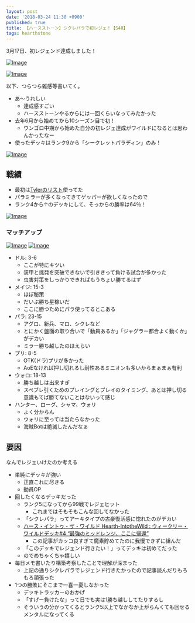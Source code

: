 ```yaml
---
layout: post
date: '2018-03-24 11:30 +0900'
published: true
title: 【ハースストーン】シクレパラで初レジェ！【S48】
tags: hearthstone
---
```

3月17日、初レジェンド達成しました！

[![Image](https://gyazo.com/01f0719bf40986e5fd5a80511a73da1e/thumb/1000)](https://gyazo.com/01f0719bf40986e5fd5a80511a73da1e)

[![Image](https://gyazo.com/38cd08c021d236de38eb965a81f559b3/thumb/1000)](https://gyazo.com/38cd08c021d236de38eb965a81f559b3)

以下、つらつら雑感等書いてく。

- あ～うれしい
  - 達成感すごい
  - ハースストーンやるからには一回くらいなってみたかった
- 去年6月から始めてから10シーズン目で初！
  - ウンゴロ中期から始めた自分の初レジェ達成がワイルドになるとは思わんかったなー
- 使ったデッキはランク9から「シークレットパラディン」のみ！

[![Image](https://gyazo.com/96bfeb69fe1cd8c3219277f455c234e3/raw)](https://gyazo.com/96bfeb69fe1cd8c3219277f455c234e3)

## 戦績

- 最初は[Tylerのリスト](https://www.hearthpwn.com/decks/1040645-top-6-legend-tylers-secret-paladin)使ってた
- パラミラーが多くなってきてゲッパーが欲しくなったので
- ランク4から↑のデッキにして、そっからの勝率は64％！

[![Image](https://gyazo.com/7fcb8f7ba9c68110f8b4e56cd1babb0d/thumb/1000)](https://gyazo.com/7fcb8f7ba9c68110f8b4e56cd1babb0d)

### マッチアップ

[![Image](https://gyazo.com/545d434418f176b8c23b101852a5dca8/thumb/1000)](https://gyazo.com/545d434418f176b8c23b101852a5dca8)
[![Image](https://gyazo.com/d931b1d710ebd3e359da7848ade6f467/thumb/1000)](https://gyazo.com/d931b1d710ebd3e359da7848ade6f467)

- ドル: 3-6
  - ここが特にキツい
  - 装甲と挑発を突破できないで引ききって負ける試合が多かった
  - 虫害対策をしっかりできればもうちょい勝てるはず
- メイジ: 15-3
  - ほぼ秘策
  - だいぶ勝ち星稼いだ
  - ここに勝つためにパラ使ってるとこある
- パラ: 23-15
  - アグロ、新兵、マロ、シクレなど
  - とにかく盤面の取り合いで「動員あるか」「ジャグラー都合よく動くか」がデカい
  - ミラー勝ち越したのはえらい
- プリ: 8-5
  - OTK(ドラ)プリが多かった
  - AoEなければ押し切れるし耐性あるミニオンも多いからまぁまぁ有利
- ウォロ: 18-13
  - 勝ち越しは出来すぎ
  - スペブレ引くためのプレイングとプレイのタイミング、あとは押し切る意識もてば勝てないことはないって感じ
- ハンター、ローグ、シャマ、ウォリ
  - よく分からん
  - ウォリに至っては当たらなかった
  - 海賊Botは絶滅したんだなぁ

## 要因

なんでレジェいけたのか考える

- 単純にデッキが強い
  - 正直これに尽きる
  - 動員OP
- 回したくなるデッキだった
  - ランク5になってから99戦でレジェヒット
    - これまではそもそもこんな回してなかった
  - 「シクレパラ」ってアーキタイプの古豪復活感に惚れたのがデカい
  - [ハース・イントゥ・ザ・ワイルド Hearth-IntotheWild : ウィークリー・ワイルドデッキ#4 “最強のミッドレンジ、ここに帰還”](http://hearthintothewild.weblog.to/archives/7630994.html)
    - この記事がカッコ良すぎて魔素貯めてたのに我慢できずに組んだ
  - 「このデッキでレジェンド行きたい！」ってデッキは初めてだった
  - のでめちゃくちゃ嬉しい
- 毎日メモ書いたり構築考察したことで理解が深まった
  - 上記の通りシクレパラでレジェンド行きたかったので記事読んだりもろもろ頑張った
- 1つの勝敗にそこまで一喜一憂しなかった
  - デッキトラッカーのおかげ
  - 「すげー負けたな」って日でも実は1勝ち越ししてたりするし
  - そういうの分かってくるとランク5以上でなかなか上がらんくても回せるメンタルになってくる
